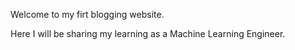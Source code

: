 Welcome to my firt blogging website.

Here I will be sharing my learning as a Machine Learning Engineer.
